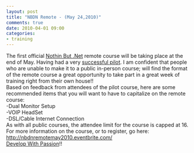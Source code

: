 ```yaml
---
layout: post
title: "NBDN Remote - (May 24,2010)"
comments: true
date: 2010-04-01 09:00
categories:
- training
---
```


The first official [Nothin But .Net](http://www.developwithpassion.com/training.oo) remote course will be taking place at the end of May. Having had a very [successful pilot](http://blog.developwithpassion.com/NothinButNetRemotePilotReviews.aspx). I am confident that people who are unable to make it to a public in-person course; will find the format of the remote course a great opportunity to take part in a great week of training right from their own house!!   
Based on feedback from attendees of the pilot course, here are some recommended items that you will want to have to capitalize on the remote course:   
-Dual Monitor Setup   
-VOIP HeadSet    
-DSL/Cable Internet Connection   
As with all public courses, the attendee limit for the course is capped at 16.   
For more information on the course, or to register, go here: <a title="http://nbdnremotemay2010.eventbrite.com/" href="http://nbdnremotemay2010.eventbrite.com/">http://nbdnremotemay2010.eventbrite.com/</a>  
[Develop With Passion](http://www.developwithpassion.com)!!  
[](http://www.developwithpassion.com)




